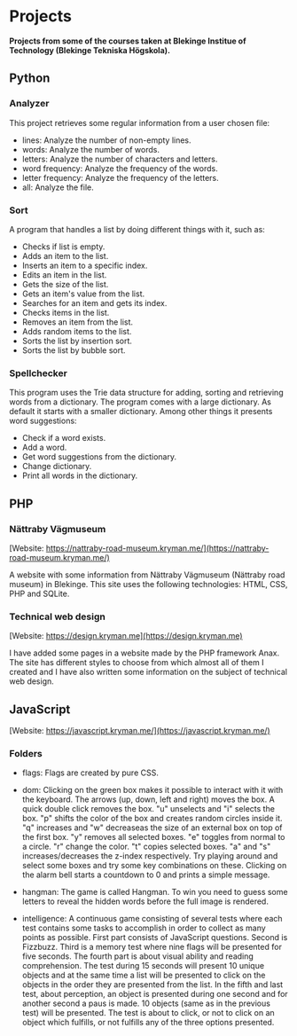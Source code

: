 # Projects

**Projects from some of the courses taken at Blekinge Institue of Technology (Blekinge Tekniska Högskola).**

## Python

### Analyzer

This project retrieves some regular information from a user chosen file:

* lines: Analyze the number of non-empty lines.
* words: Analyze the number of words.
* letters: Analyze the number of characters and letters.
* word frequency: Analyze the frequency of the words.
* letter frequency: Analyze the frequency of the letters.
* all: Analyze the file.

### Sort

A program that handles a list by doing different things with it, such as:

* Checks if list is empty.
* Adds an item to the list.
* Inserts an item to a specific index.
* Edits an item in the list.
* Gets the size of the list.
* Gets an item's value from the list.
* Searches for an item and gets its index.
* Checks items in the list.
* Removes an item from the list.
* Adds random items to the list.
* Sorts the list by insertion sort.
* Sorts the list by bubble sort.

### Spellchecker

This program uses the Trie data structure for adding, sorting and retrieving words from a dictionary. The program comes with a large dictionary. As default it starts with a smaller dictionary. Among other things it presents word suggestions:

* Check if a word exists.
* Add a word.
* Get word suggestions from the dictionary.
* Change dictionary.
* Print all words in the dictionary.

## PHP

### Nättraby Vägmuseum

[Website: https://nattraby-road-museum.kryman.me/](https://nattraby-road-museum.kryman.me/)

A website with some information from Nättraby Vägmuseum (Nättraby road museum) in Blekinge. This site uses the following technologies: HTML, CSS, PHP and SQLite.

### Technical web design

[Website: https://design.kryman.me](https://design.kryman.me)

I have added some pages in a website made by the PHP framework Anax. The site has different styles to choose from which almost all of them I created and I have also written some information on the subject of technical web design. 

## JavaScript

[Website: https://javascript.kryman.me/](https://javascript.kryman.me/)

### Folders

* flags: Flags are created by pure CSS.

* dom: Clicking on the green box makes it possible to interact with it with the keyboard. The arrows (up, down, left and right) moves the box. A quick double click removes the box. "u" unselects and "i" selects the box. "p" shifts the color of the box and creates random circles inside it. "q" increases and "w" decreaseas the size of an external box on top of the first box. "y" removes all selected boxes. "e" toggles from normal to a circle. "r" change the color. "t" copies selected boxes. "a" and "s" increases/decreases the z-index respectively. Try playing around and select some boxes and try some key combinations on these.
Clicking on the alarm bell starts a countdown to 0 and prints a simple message.

* hangman: The game is called Hangman. To win you need to guess some letters to reveal the hidden words before the full image is rendered.

* intelligence: A continuous game consisting of several tests where each test contains some tasks to accomplish in order to collect as many points as possible. First part consists of JavaScript questions. Second is Fizzbuzz. Third is a memory test where nine flags will be presented for five seconds. The fourth part is about visual ability and reading comprehension. The test during 15 seconds will present 10 unique objects and at the same time a list will be presented to click on the objects in the order they are presented from the list. In the fifth and last test, about perception, an object is presented during one second and for another second a paus is made. 10 objects (same as in the previous test) will be presented. The test is about to click, or not to click on an object which fulfills, or not fulfills any of the three options presented.